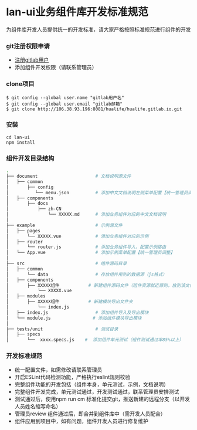 # lan-ui业务组件库开发标准规范

为组件库开发人员提供统一的开发标准，请大家严格按照标准规范进行组件的开发

### git注册权限申请

- [注册gitlab用户](http://106.38.93.196:8081)
- 添加组件开发权限（请联系管理员）

### clone项目

```shell
$ git config --global user.name "gitlab用户名"
$ git config --global user.email "gitlab邮箱"
$ git clone http://106.38.93.196:8081/hualife/hualife.gitlab.io.git
```

### 安装

```shell
cd lan-ui
npm install
```

### 组件开发目录结构

```bash
.
├── document                      # 文档说明源文件
│   ├── common                  
│       ├── config               
│          └── menu.json          # 添加中文文档说明左侧菜单配置【统一管理员调整】
│   ├── components               
│       ├── docs                 
│           ├── zh-CN            
│               └── XXXXX.md      # 添加业务组件对应的中文文档说明
│
├── example                       # 示例源文件
│   ├── pages               
│       └── XXXXX.vue             # 添加业务组件对应的示例
│   ├── router              
│       └── router.js             # 添加业务组件导入，配置示例路由
│   └── App.vue                   # 添加示例菜单配置【统一管理员调整】
│
├── src                           # 组件源码目录
│   ├── common                    
│       └── data                  # 存放组件用到的数据源（js格式）     
│   ├── components               
│       ├── XXXXX组件           # 新建组件源码文件（组件资源就近原则，放到该文件夹中）
│           └── XXXXX.vue      
│   ├── modules                   
│       ├── XXXXX组件           # 新建模块导出文件夹
│           └── index.js
│   ├── index.js                  # 添加组件导入及导出模块
│   └── module.js                # 添加组件模块导出模块
│
├── tests/unit                    # 测试目录
│   ├── specs                
│       └──  xxxx.specs.js    #  添加组件单元测试（组件测试通过率85%以上）
```

### 开发标准规范

- 统一配置文件，如需修改请联系管理员
- 开启ESLint代码检测功能，严格执行eslint规则校验
- 完整组件功能的开发包括（组件本身，单元测试，示例，文档说明）
- 完整组件开发完成，单元测试通过，开发测试通过，联系管理员安排测试
- 测试通过后，使用npm run cm 标准化提交git，推送新建的远程分支（以开发人员姓名缩写命名）
- 管理员review 组件通过后，即合并到组件库中（需开发人员配合）
- 组件应用到项目中，如有问题，组件开发人员进行修复维护